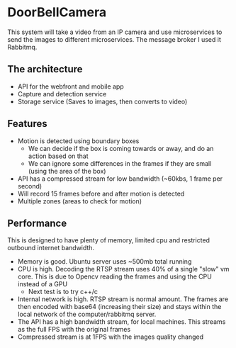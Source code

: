 # DoorBellCamera

This system will take a video from an IP camera and use microservices to send the images to different microservices. The message broker I used it Rabbitmq.

## The architecture 
- API for the webfront and mobile app
- Capture and detection service
- Storage service (Saves to images, then converts to video)

## Features
- Motion is detected using boundary boxes
    - We can decide if the box is coming towards or away, and do an action based on that
    - We can ignore some differences in the frames if they are small (using the area of the box)
- API has a compressed stream for low bandwidth (~60kbs, 1 frame per second)
- Will record 15 frames before and after motion is detected
- Multiple zones (areas to check for motion)

## Performance
This is designed to have plenty of memory, limited cpu and restricted outbound internet bandwidth.

- Memory is good. Ubuntu server uses ~500mb total running
- CPU is high. Decoding the RTSP stream uses 40% of a single "slow" vm core. This is due to Opencv reading the frames and using the CPU instead of a GPU 
    - Next test is to try c++/c
- Internal network is high. RTSP stream is normal amount. The frames are then encoded with base64 (increasing their size) and stays within the local network of the computer/rabbitmq server. 
- The API has a high bandwidth stream, for local machines. This streams as the full FPS with the original frames
- Compressed stream is at 1FPS with the images quality changed